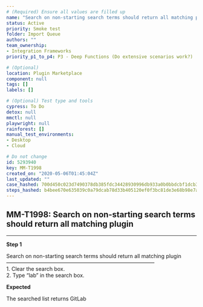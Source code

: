```yaml
---
# (Required) Ensure all values are filled up
name: "Search on non-starting search terms should return all matching plugin"
status: Active
priority: Smoke test
folder: Import Queue
authors: ""
team_ownership: 
- Integration Frameworks
priority_p1_to_p4: P3 - Deep Functions (Do extensive scenarios work?)

# (Optional)
location: Plugin Marketplace
component: null
tags: []
labels: []

# (Optional) Test type and tools
cypress: To Do
detox: null
mmctl: null
playwright: null
rainforest: []
manual_test_environments: 
- Desktop
- Cloud

# Do not change
id: 5293940
key: MM-T1998
created_on: "2020-05-06T01:45:04Z"
last_updated: ""
case_hashed: 700d450c023d7490378db385fdc34428930996db933a0b0bbdcbf1dcb3ce130596b6ddac030eb8d7aa509538adab2cce
steps_hashed: b4bee670e635039c0a79dcab78d33b405120ef0f3bc81de3e68b98e7a78fb76d55310c2834abca89a2e725bd848e526a
---
```


<!-- (Auto-generated) Based on frontmatter's "key" and "name" -->

## MM-T1998: Search on non-starting search terms should return all matching plugin

---

**Step 1**

Search on non-starting search terms should return all matching plugin\
————————————————————————————\
1\. Clear the search box.\
2\. Type “lab” in the search box.

**Expected**

The searched list returns GitLab
